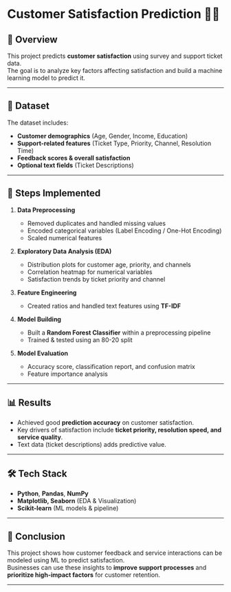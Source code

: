 # Customer Satisfaction Prediction 🛒🤝

## 📌 Overview
This project predicts **customer satisfaction** using survey and support ticket data.  
The goal is to analyze key factors affecting satisfaction and build a machine learning model to predict it.

---

## 📂 Dataset
The dataset includes:
- **Customer demographics** (Age, Gender, Income, Education)  
- **Support-related features** (Ticket Type, Priority, Channel, Resolution Time)  
- **Feedback scores & overall satisfaction**  
- **Optional text fields** (Ticket Descriptions)

---

## 🔑 Steps Implemented
1. **Data Preprocessing**
   - Removed duplicates and handled missing values
   - Encoded categorical variables (Label Encoding / One-Hot Encoding)
   - Scaled numerical features

2. **Exploratory Data Analysis (EDA)**
   - Distribution plots for customer age, priority, and channels
   - Correlation heatmap for numerical variables
   - Satisfaction trends by ticket priority and channel

3. **Feature Engineering**
   - Created ratios and handled text features using **TF-IDF**

4. **Model Building**
   - Built a **Random Forest Classifier** within a preprocessing pipeline
   - Trained & tested using an 80-20 split

5. **Model Evaluation**
   - Accuracy score, classification report, and confusion matrix
   - Feature importance analysis

---

## 📊 Results
- Achieved good **prediction accuracy** on customer satisfaction.  
- Key drivers of satisfaction include **ticket priority, resolution speed, and service quality**.  
- Text data (ticket descriptions) adds predictive value.  

---

## 🛠️ Tech Stack
- **Python**, **Pandas**, **NumPy**  
- **Matplotlib, Seaborn** (EDA & Visualization)  
- **Scikit-learn** (ML models & pipeline)  

---

## 📌 Conclusion
This project shows how customer feedback and service interactions can be modeled using ML to predict satisfaction.  
Businesses can use these insights to **improve support processes** and **prioritize high-impact factors** for customer retention.  

---
